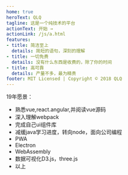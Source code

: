 ```yaml
---
home: true
heroText: QLQ
tagline: 这是一个纯技术的平台
actionText: 开始 →
actionLink: /js/a.html
features:
- title: 简洁至上
  details: 简短的语句，深刻的理解
- title: 一切免费
  details: 没有什么东西是收费的，除了你的时间
- title: 高可靠
  details: 产量不多，最为精贵
footer: MIT Licensed | Copyright © 2018 QLQ
---
```



19年愿景：

- 熟悉vue,react.angular,并阅读vue源码
- 深入理解webpack
- 完成自己ui组件库
- 减缓java学习进度，转向node，面向公司编程
- PWA
- Electron
- WebAssembly
- 数据可视化D3.js，three.js
- 以上 
